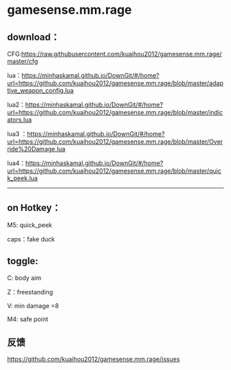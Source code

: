 # gamesense.mm.rage

download：
---

CFG:https://raw.githubusercontent.com/kuaihou2012/gamesense.mm.rage/master/cfg

lua：https://minhaskamal.github.io/DownGit/#/home?url=https://github.com/kuaihou2012/gamesense.mm.rage/blob/master/adaptive_weapon_config.lua

lua2：https://minhaskamal.github.io/DownGit/#/home?url=https://github.com/kuaihou2012/gamesense.mm.rage/blob/master/indicators.lua

lua3 ：https://minhaskamal.github.io/DownGit/#/home?url=https://github.com/kuaihou2012/gamesense.mm.rage/blob/master/Override%20Damage.lua

lua4：https://minhaskamal.github.io/DownGit/#/home?url=https://github.com/kuaihou2012/gamesense.mm.rage/blob/master/quick_peek.lua


-------------------------------------------------------------------------------------------

on Hotkey：
---

M5: quick_peek

caps：fake duck

toggle:
---
C: body aim

Z：freestanding

V: min damage =8

M4: safe point

反馈
--
https://github.com/kuaihou2012/gamesense.mm.rage/issues
